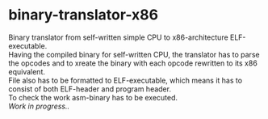 # binary-translator-x86
Binary translator from self-written simple CPU to x86-architecture ELF-executable.  
Having the compiled binary for self-written CPU, the translator has to parse the opcodes
and to xreate the binary with each opcode rewritten to its x86 equivalent.  
File also has to be formatted to ELF-executable, which means it has to consist of both ELF-header and program header.  
To check the work asm-binary has to be executed.  
*Work in progress..*
